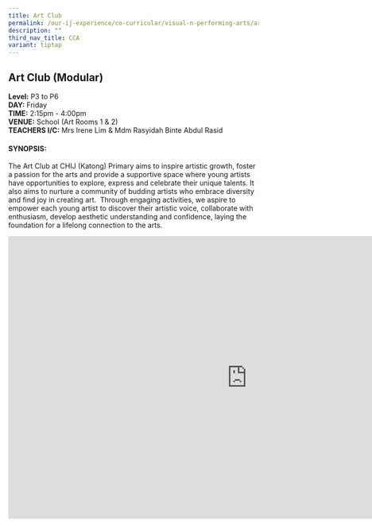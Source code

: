 ```yaml
---
title: Art Club
permalink: /our-ij-experience/co-curricular/visual-n-performing-arts/art-club/
description: ""
third_nav_title: CCA
variant: tiptap
---
```

<h2>Art Club (Modular)</h2>
<p><strong>Level:</strong>&nbsp;P3 to P6
<br><strong>DAY:</strong>&nbsp;Friday
<br><strong>TIME:</strong>&nbsp;2:15pm - 4:00pm
<br><strong>VENUE:</strong>&nbsp;School (Art Rooms 1 &amp; 2)
<br><strong>TEACHERS I/C:</strong>&nbsp;Mrs Irene Lim &amp; Mdm Rasyidah Binte
Abdul Rasid</p>
<h4>SYNOPSIS:</h4>
<p>The Art Club at CHIJ (Katong) Primary aims to inspire artistic growth,
foster a passion for the arts and provide a supportive space where young
artists have opportunities to explore, express and celebrate their unique
talents. It also aims to nurture a community of budding artists who embrace
diversity and find joy in creating art.&nbsp; Through engaging activities,
we aspire to empower each young artist to discover their artistic voice,
collaborate with enthusiasm, develop aesthetic understanding and confidence,
laying the foundation for a lifelong connection to the arts.</p>
<div class="iframe-wrapper">
<iframe height="569" width="960" allowfullscreen="true" frameborder="0" src="https://docs.google.com/presentation/d/e/2PACX-1vT0zfEyhsWkVkIXhwehhQCgHSzT7JAWKs6dZO9V-ZeciYrBMJmqDSzn7rf0L8P6-X--uRBwXDEH13EG/embed?start=true&amp;loop=false&amp;delayms=5000"></iframe>
</div>
<p></p>